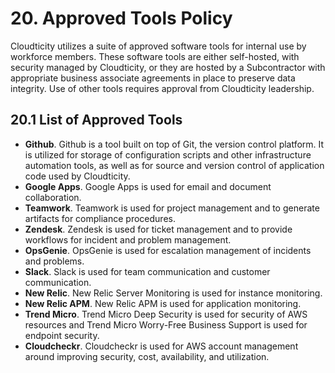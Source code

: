 # 20. Approved Tools Policy

Cloudticity utilizes a suite of approved software tools for internal use by workforce members. These software tools are either self-hosted, with security managed by Cloudticity, or they are hosted by a Subcontractor with appropriate business associate agreements in place to preserve data integrity. Use of other tools requires approval from Cloudticity leadership.

## 20.1 List of Approved Tools

* **Github**. Github is a tool built on top of Git, the version control platform. It is utilized for storage of configuration scripts and other infrastructure automation tools, as well as for source and version control of application code used by Cloudticity.
* **Google Apps**. Google Apps is used for email and document collaboration.
* **Teamwork**. Teamwork is used for project management and to generate artifacts for compliance procedures.
* **Zendesk**. Zendesk is used for ticket management and to provide workflows for incident and problem management.
* **OpsGenie**. OpsGenie is used for escalation management of incidents and problems.
* **Slack**. Slack is used for team communication and customer communication.
* **New Relic**. New Relic Server Monitoring is used for instance monitoring.
* **New Relic APM**. New Relic APM is used for application monitoring.
* **Trend Micro**. Trend Micro Deep Security is used for security of AWS resources and Trend Micro Worry-Free Business Support is used for endpoint security.
* **Cloudcheckr**. Cloudcheckr is used for AWS account management around improving security, cost, availability, and utilization.
